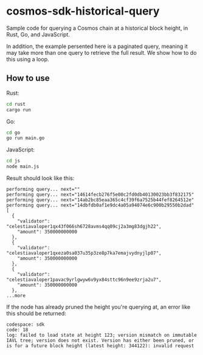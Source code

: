 # cosmos-sdk-historical-query

Sample code for querying a Cosmos chain at a historical block height, in Rust, Go, and JavaScript.

In addition, the example persented here is a paginated query, meaning it may take more than one query to retrieve the full result. We show how to do this using a loop.

## How to use

Rust:

```bash
cd rust
cargo run
```

Go:

```bash
cd go
go run main.go
```

JavaScript:

```bash
cd js
node main.js
```

Result should look like this:

```plain
performing query... next=""
performing query... next="14614fecb276f5e00c2fd0db40130023bb3f832175"
performing query... next="14ab2bc85eaa365c4cf39f6a7525b44fef8264512e"
performing query... next="14dbfdb0af1e9dc4a05a94074e6c900b29550b2dad"
[
  {
    "validator": "celestiavaloper1qx43f066sh6728avms4qq09cj2a3mg83dgjh22",
    "amount": 350000000000
  },
  {
    "validator": "celestiavaloper1qxeza0sa037u35p3ze8p7ka7emajvydnyjlp07",
    "amount": 350000000000
  },
  {
    "validator": "celestiavaloper1pavac9yrlgwyw6v9yx84sttc96n9ee9zrja2u7",
    "amount": 350000000000
  },
...more
```

If the node has already pruned the height you're querying at, an error like this should be returned:

```plain
codespace: sdk
code: 18
log: failed to load state at height 123; version mismatch on immutable IAVL tree; version does not exist. Version has either been pruned, or is for a future block height (latest height: 344122): invalid request
```
